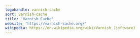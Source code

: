 ```yaml
---
logohandle: varnish-cache
sort: varnish-cache
title: 'Varnish Cache'
website: 'https://varnish-cache.org/'
wikipedia: https://en.wikipedia.org/wiki/Varnish_(software)
---
```


